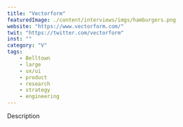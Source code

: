 ```yaml
---
title: "Vectorform"
featuredImage: ./content/interviews/imgs/hamburgers.png
website: "https://www.vectorform.com/"
twit: "https://twitter.com/vectorform"
inst: ""
category: "V"
tags:
    - Belltown
    - large
    - ux/ui
    - product
    - research
    - strategy
    - engineering
---
```


Description
